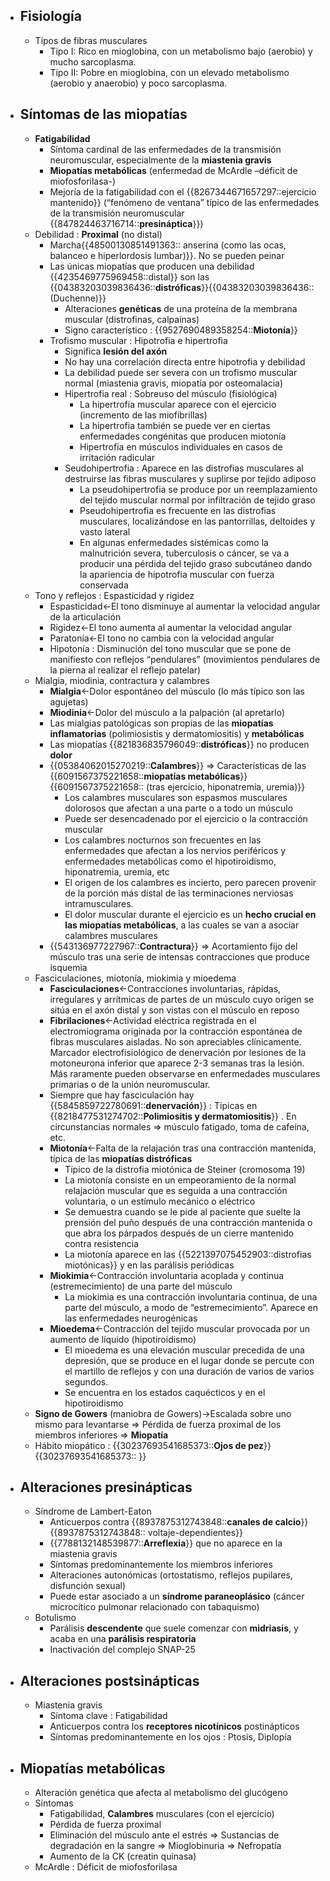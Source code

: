 - ## Fisiología
    - Tipos de fibras musculares
        - Tipo I: Rico en mioglobina, con un metabolismo bajo (aerobio) y mucho sarcoplasma.
        - Tipo II: Pobre en mioglobina, con un elevado metabolismo (aerobio y anaerobio) y poco sarcoplasma.
- ## Síntomas de las miopatías
    - **Fatigabilidad**
        - Síntoma cardinal de las enfermedades de la transmisión neuromuscular, especialmente de la **miastenia gravis**
        - **Miopatías metabólicas** (enfermedad de McArdle –déficit de miofosforilasa-)
        - Mejoría de la fatigabilidad con el {{8267344671657297::ejercicio mantenido}} (“fenómeno de ventana” típico de las enfermedades de la transmisión neuromuscular {{847824463716714::**presináptica**}})
    - Debilidad : **Proximal** (no distal)
        - Marcha{{48500130851491363:: anserina (como las ocas, balanceo e hiperlordosis lumbar)}}. No se pueden peinar
        - Las únicas miopatías que producen una debilidad {{4235469775969458::distal}} son las {{04383203039836436::**distróficas**}}{{04383203039836436:: (Duchenne)}}
            - Alteraciones **genéticas** de una proteína de la membrana muscular (distrofinas, calpaínas)
            - Signo característico : {{9527690489358254::**Miotonía**}}
        - Trofismo muscular : Hipotrofia e hipertrofia
            - Significa **lesión del axón**
            - No hay una correlación directa entre hipotrofia y debilidad
            - La debilidad puede ser severa con un trofismo muscular normal (miastenia gravis, miopatía por osteomalacia)
            - Hipertrofia real : Sobreuso del músculo (fisiológica)
                - La hipertrofia muscular aparece con el ejercicio (incremento de las miofibrillas)
                - La hipertrofia también se puede ver en ciertas enfermedades congénitas que producen miotonía
                - Hipertrofia en músculos individuales en casos de irritación radicular
            - Seudohipertrofia : Aparece en las distrofias musculares al destruirse las fibras musculares y suplirse por tejido adiposo
                - La pseudohipertrofia se produce por un reemplazamiento del tejido muscular normal por infiltración de tejido graso
                - Pseudohipertrofia es frecuente en las distrofias musculares, localizándose en las pantorrillas, deltoides y vasto lateral
                - En algunas enfermedades sistémicas como la malnutrición severa, tuberculosis o cáncer, se va a producir una pérdida del tejido graso subcutáneo dando la apariencia de hipotrofia muscular con fuerza conservada
    - Tono y reflejos : Espasticidad y rigidez
        - Espasticidad←El tono disminuye al aumentar la velocidad angular de la articulación
        - Rigidez←El tono aumenta al aumentar la velocidad angular
        - Paratonía←El tono no cambia con la velocidad angular
        - Hipotonía : Disminución del tono muscular que se pone de manifiesto con reflejos “pendulares” (movimientos pendulares de la pierna al realizar el reflejo patelar)
    - Mialgia, miodinia, contractura y calambres
        - **Mialgia**←Dolor espontáneo del músculo (lo más típico son las agujetas)
        - **Miodinia**←Dolor del músculo a la palpación (al apretarlo)
        - Las mialgias patológicas son propias de las **miopatías inflamatorias** (polimiosistis y dermatomiositis) y **metabólicas**
        - Las miopatías {{821836835796049::**distróficas**}} no producen **dolor**
        - {{05384062015270219::**Calambres**}} ⇒ Características de las {{6091567375221658::**miopatías metabólicas**}}{{6091567375221658:: (tras ejercicio, hiponatremia, uremia)}}
            - Los calambres musculares son espasmos musculares dolorosos que afectan a una parte o a todo un músculo
            - Puede ser desencadenado por el ejercicio o la contracción muscular
            - Los calambres nocturnos son frecuentes en las enfermedades que afectan a los nervios periféricos y enfermedades metabólicas como el hipotiroidismo, hiponatremia, uremia, etc
            - El origen de los calambres es incierto, pero parecen provenir de la porción más distal de las terminaciones nerviosas intramusculares.
            - El dolor muscular durante el ejercicio es un **hecho crucial en las miopatías metabólicas**, a las cuales se van a asociar calambres musculares
        - {{543136977227967::**Contractura**}} ⇒ Acortamiento fijo del músculo tras una serie de intensas contracciones que produce isquemia
    - Fasciculaciones, miotonía, miokimia y mioedema
        - **Fasciculaciones**←Contracciones involuntarias, rápidas, irregulares y arrítmicas de partes de un músculo cuyo origen se sitúa en el axón distal y son vistas con el músculo en reposo
        - **Fibrilaciones**←Actividad eléctrica registrada en el electromiograma originada por la contracción espontánea de fibras musculares aisladas. No son apreciables clínicamente. Marcador electrofisiológico de denervación por lesiones de la motoneurona inferior que aparece 2-3 semanas tras la lesión. Más raramente pueden observarse en enfermedades musculares primarias o de la unión neuromuscular.
        - Siempre que hay fasciculación hay {{5845859722780691::**denervación**}} : Típicas en {{8218477531274702::**Polimiositis y dermatomiositis**}} . En circunstancias normales ⇒ músculo fatigado, toma de cafeína, etc.
        - **Miotonía**←Falta de la relajación tras una contracción mantenida, típica de las **miopatías distróficas**
            - Típico de la distrofia miotónica de Steiner (cromosoma 19)
            - La miotonía consiste en un empeoramiento de la normal relajación muscular que es seguida a una contracción voluntaria, o un estímulo mecánico o eléctrico
            - Se demuestra cuando se le pide al paciente que suelte la prensión del puño después de una contracción mantenida o que abra los párpados después de un cierre mantenido contra resistencia
            - La miotonía aparece en las {{5221397075452903::distrofias miotónicas}} y en las parálisis periódicas
        - **Miokimia**←Contracción involuntaria acoplada y continua (estremecimiento) de una parte del músculo
            - La miokimia es una contracción involuntaria continua, de una parte del músculo, a modo de “estremecimiento”. Aparece en las enfermedades neurogénicas
        - **Mioedema**←Contracción del tejido muscular provocada por un aumento de líquido (hipotiroidismo)
            - El mioedema es una elevación muscular precedida de una depresión, que se produce en el lugar donde se percute con el martillo de reflejos y con una duración de varios de varios segundos.
            - Se encuentra en los estados caquécticos y en el hipotiroidismo
    - **Signo de Gowers** (maniobra de Gowers)→Escalada sobre uno mismo para levantarse ⇒ Pérdida de fuerza proximal de los miembros inferiores ⇒ **Miopatía**
    - Hábito miopático : {{30237693541685373::**Ojos de pez**}}{{30237693541685373:: }}
- ## Alteraciones presinápticas
    - Síndrome de Lambert-Eaton
        - Anticuerpos contra {{8937875312743848::**canales de calcio**}}{{8937875312743848:: voltaje-dependientes}}
        - {{7788132148539877::**Arreflexia**}} que no aparece en la miastenia gravis
        - Síntomas predominantemente los miembros inferiores
        - Alteraciones autonómicas (ortostatismo, reflejos pupilares, disfunción sexual)
        - Puede estar asociado a un **síndrome paraneoplásico** (cáncer microcítico pulmonar relacionado con tabaquismo)
    - Botulismo
        - Parálisis **descendente** que suele comenzar con **midriasis**, y acaba en una **parálisis respiratoria**
        - Inactivación del complejo SNAP-25
- ## Alteraciones postsinápticas
    - Miastenia gravis
        - Síntoma clave : Fatigabilidad
        - Anticuerpos contra los **receptores nicotínicos** postinápticos
        - Síntomas predominantemente en los ojos : Ptosis, Diplopía
- ## Miopatías metabólicas
    - Alteración genética que afecta al metabolismo del glucógeno
    - Síntomas
        - Fatigabilidad, **Calambres** musculares (con el ejercicio)
        - Pérdida de fuerza proximal
        - Eliminación del músculo ante el estrés ⇒ Sustancias de degradación en la sangre ⇒ Mioglobinuria ⇒ Nefropatía
        - Aumento de la CK (creatin quinasa)
    - McArdle : Déficit de miofosforilasa